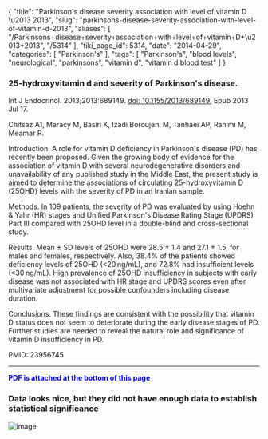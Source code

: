 {
    "title": "Parkinson's disease severity association with level of vitamin D \u2013 2013",
    "slug": "parkinsons-disease-severity-association-with-level-of-vitamin-d-2013",
    "aliases": [
        "/Parkinsons+disease+severity+association+with+level+of+vitamin+D+\u2013+2013",
        "/5314"
    ],
    "tiki_page_id": 5314,
    "date": "2014-04-29",
    "categories": [
        "Parkinson's"
    ],
    "tags": [
        "Parkinson's",
        "blood levels",
        "neurological",
        "parkinsons",
        "vitamin d",
        "vitamin d blood test"
    ]
}


### 25-hydroxyvitamin d and severity of Parkinson's disease.

Int J Endocrinol. 2013;2013:689149. [doi: 10.1155/2013/689149.](https://doi.org/10.1155/2013/689149.) Epub 2013 Jul 17.

Chitsaz A1, Maracy M, Basiri K, Izadi Boroujeni M, Tanhaei AP, Rahimi M, Meamar R.

Introduction. A role for vitamin D deficiency in Parkinson's disease (PD) has recently been proposed. Given the growing body of evidence for the association of vitamin D with several neurodegenerative disorders and unavailability of any published study in the Middle East, the present study is aimed to determine the associations of circulating 25-hydroxyvitamin D (25OHD) levels with the severity of PD in an Iranian sample. 

Methods. In 109 patients, the severity of PD was evaluated by using Hoehn & Yahr (HR) stages and Unified Parkinson's Disease Rating Stage (UPDRS) Part III compared with 25OHD level in a double-blind and cross-sectional study. 

Results. Mean ± SD levels of 25OHD were 28.5 ± 1.4 and 27.1 ± 1.5, for males and females, respectively. Also, 38.4% of the patients showed deficiency levels of 25OHD (<20 ng/mL), and 72.8% had insufficient levels (<30 ng/mL). High prevalence of 25OHD insufficiency in subjects with early disease was not associated with HR stage and UPDRS scores even after multivariate adjustment for possible confounders including disease duration. 

Conclusions. These findings are consistent with the possibility that vitamin D status does not seem to deteriorate during the early disease stages of PD. Further studies are needed to reveal the natural role and significance of vitamin D insufficiency in PD.

PMID: 23956745

---

 **<span style="color:#00F;">PDF is attached at the bottom of this page</span>** 

### Data looks nice, but they did not have enough data to establish statistical significance

<img src="https://d378j1rmrlek7x.cloudfront.net/attachments/jpeg/severity-f1.jpg" alt="image">